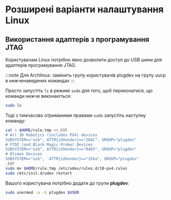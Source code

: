 # Розширені варіанти налаштування Linux

## Використання адаптерів з програмування JTAG

Користувачам Linux потрібно явно дозволити доступ до USB шини для адаптерів програмування JTAG.

:::note
Для Archlinux: замінить групу користувачів plugdev на групу uucp в нижченаведених командах
:::

Просто запустіть `ls` в режимі `sudo` для того, щоб переконатися, що команди нижче виконаються:

```sh
sudo ls
```

Тоді з тимчасово отриманими правами `sudo` запустіть наступну команду:

```sh
cat > $HOME/rule.tmp <<_EOF
# All 3D Robotics (includes PX4) devices
SUBSYSTEM=="usb", ATTR{idVendor}=="26AC", GROUP="plugdev"
# FTDI (and Black Magic Probe) Devices
SUBSYSTEM=="usb", ATTR{idVendor}=="0483", GROUP="plugdev"
# Olimex Devices
SUBSYSTEM=="usb",  ATTR{idVendor}=="15ba", GROUP="plugdev"
_EOF
sudo mv $HOME/rule.tmp /etc/udev/rules.d/10-px4.rules
sudo /etc/init.d/udev restart
```

Вашого користувача потрібно додати до групи **plugdev**:

```sh
sudo usermod -a -G plugdev $USER
```
